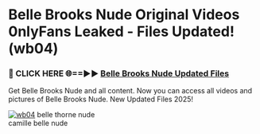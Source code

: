 # Belle Brooks Nude Original Videos 0nlyFans Leaked - Files Updated! (wb04)

<h3>🔴 CLICK HERE 🌐==►► <a href="https://tinyurl.com/yc6ubb5a" rel="nofollow">Belle Brooks Nude Updated Files</a></h3>

Get Belle Brooks Nude and all content. Now you can access all videos and pictures of Belle Brooks Nude. New Updated Files 2025!

[![wb04](https://i.imgur.com/7eu0CRL.gif)](https://tinyurl.com/yc6ubb5a)
belle thorne nude<br>
camille belle nude
